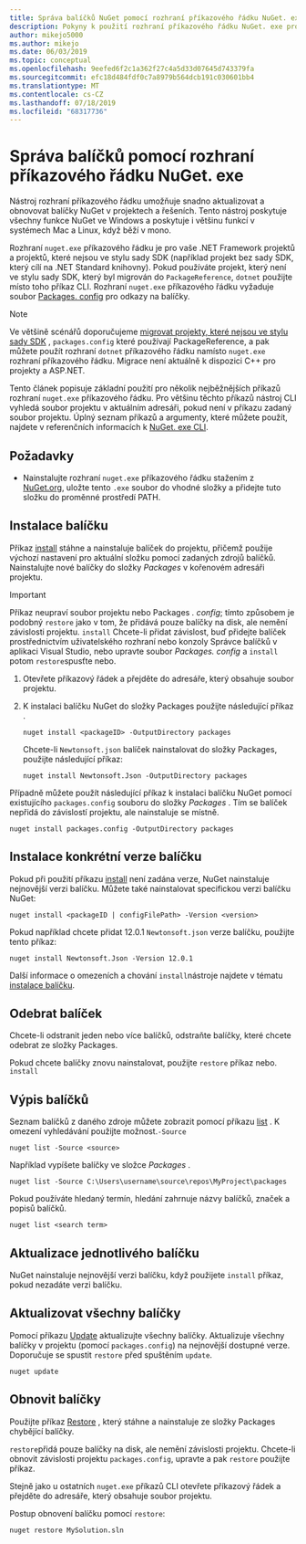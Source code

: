 ```yaml
---
title: Správa balíčků NuGet pomocí rozhraní příkazového řádku NuGet. exe
description: Pokyny k použití rozhraní příkazového řádku NuGet. exe pro práci s balíčky NuGet.
author: mikejo5000
ms.author: mikejo
ms.date: 06/03/2019
ms.topic: conceptual
ms.openlocfilehash: 9eefed6f2c1a362f27c4a5d33d07645d743379fa
ms.sourcegitcommit: efc18d484fdf0c7a8979b564dcb191c030601bb4
ms.translationtype: MT
ms.contentlocale: cs-CZ
ms.lasthandoff: 07/18/2019
ms.locfileid: "68317736"
---
```

# <a name="manage-packages-using-the-nugetexe-cli"></a>Správa balíčků pomocí rozhraní příkazového řádku NuGet. exe

Nástroj rozhraní příkazového řádku umožňuje snadno aktualizovat a obnovovat balíčky NuGet v projektech a řešeních. Tento nástroj poskytuje všechny funkce NuGet ve Windows a poskytuje i většinu funkcí v systémech Mac a Linux, když běží v mono.

Rozhraní `nuget.exe` příkazového řádku je pro vaše .NET Framework projektů a projektů, které nejsou ve stylu sady SDK (například projekt bez sady SDK, který cílí na .NET Standard knihovny). Pokud používáte projekt, který není ve stylu sady SDK, který byl migrován do `PackageReference`, `dotnet` použijte místo toho příkaz CLI. Rozhraní `nuget.exe` příkazového řádku vyžaduje soubor [Packages. config](../reference/packages-config.md) pro odkazy na balíčky.

> [!NOTE]
> Ve většině scénářů doporučujeme [migrovat projekty, které nejsou ve stylu sady SDK](../reference/migrate-packages-config-to-package-reference.md) , `packages.config` které používají PackageReference, a pak můžete použít rozhraní `dotnet` příkazového řádku namísto `nuget.exe` rozhraní příkazového řádku. Migrace není aktuálně k dispozici C++ pro projekty a ASP.NET.

Tento článek popisuje základní použití pro několik nejběžnějších příkazů rozhraní `nuget.exe` příkazového řádku. Pro většinu těchto příkazů nástroj CLI vyhledá soubor projektu v aktuálním adresáři, pokud není v příkazu zadaný soubor projektu. Úplný seznam příkazů a argumenty, které můžete použít, najdete v referenčních informacích k [NuGet. exe CLI](../reference/nuget-exe-cli-reference.md).

## <a name="prerequisites"></a>Požadavky

- Nainstalujte rozhraní `nuget.exe` příkazového řádku stažením z [NuGet.org](https://dist.nuget.org/win-x86-commandline/latest/nuget.exe), uložte tento `.exe` soubor do vhodné složky a přidejte tuto složku do proměnné prostředí PATH.

## <a name="install-a-package"></a>Instalace balíčku

Příkaz [install](../reference/cli-reference/cli-ref-install.md) stáhne a nainstaluje balíček do projektu, přičemž použije výchozí nastavení pro aktuální složku pomocí zadaných zdrojů balíčků. Nainstalujte nové balíčky do složky *Packages* v kořenovém adresáři projektu.

> [!IMPORTANT]
> Příkaz neupraví soubor projektu nebo Packages *. config*; tímto způsobem je podobný `restore` jako v tom, že přidává pouze balíčky na disk, ale nemění závislosti projektu. `install` Chcete-li přidat závislost, buď přidejte balíček prostřednictvím uživatelského rozhraní nebo konzoly Správce balíčků v aplikaci Visual Studio, nebo upravte soubor *Packages. config* a `install` potom `restore`spusťte nebo.

1. Otevřete příkazový řádek a přejděte do adresáře, který obsahuje soubor projektu.

2. K instalaci balíčku NuGet do složky Packages použijte následující příkaz  .

    ```cli
    nuget install <packageID> -OutputDirectory packages
    ```

    Chcete-li `Newtonsoft.json` balíček nainstalovat do  složky Packages, použijte následující příkaz:

    ```cli
    nuget install Newtonsoft.Json -OutputDirectory packages
    ```

Případně můžete použít následující příkaz k instalaci balíčku NuGet pomocí existujícího `packages.config` souboru do složky *Packages* . Tím se balíček nepřidá do závislostí projektu, ale nainstaluje se místně.

```cli
nuget install packages.config -OutputDirectory packages
```

## <a name="install-a-specific-version-of-a-package"></a>Instalace konkrétní verze balíčku

Pokud při použití příkazu [install](../reference/cli-reference/cli-ref-install.md) není zadána verze, NuGet nainstaluje nejnovější verzi balíčku. Můžete také nainstalovat specifickou verzi balíčku NuGet:

```cli
nuget install <packageID | configFilePath> -Version <version>
```

Pokud například chcete přidat 12.0.1 `Newtonsoft.json` verze balíčku, použijte tento příkaz:

```cli
nuget install Newtonsoft.Json -Version 12.0.1
```

Další informace o omezeních a chování `install`nástroje najdete v tématu [instalace balíčku](#install-a-package).

## <a name="remove-a-package"></a>Odebrat balíček

Chcete-li odstranit jeden nebo více balíčků, odstraňte balíčky, které chcete odebrat ze  složky Packages.

Pokud chcete balíčky znovu nainstalovat, použijte `restore` příkaz nebo. `install`

## <a name="list-packages"></a>Výpis balíčků

Seznam balíčků z daného zdroje můžete zobrazit pomocí příkazu [list](../reference/cli-reference/cli-ref-list.md) . K omezení vyhledávání použijte možnost.`-Source`

```cli
nuget list -Source <source>
```

Například vypíšete balíčky ve složce *Packages* .

```cli
nuget list -Source C:\Users\username\source\repos\MyProject\packages
```

Pokud používáte hledaný termín, hledání zahrnuje názvy balíčků, značek a popisů balíčků.

```cli
nuget list <search term>
```

## <a name="update-an-individual-package"></a>Aktualizace jednotlivého balíčku

NuGet nainstaluje nejnovější verzi balíčku, když použijete `install` příkaz, pokud nezadáte verzi balíčku.

## <a name="update-all-packages"></a>Aktualizovat všechny balíčky

Pomocí příkazu [Update](../reference/cli-reference/cli-ref-update.md) aktualizujte všechny balíčky. Aktualizuje všechny balíčky v projektu (pomocí `packages.config`) na nejnovější dostupné verze. Doporučuje se spustit `restore` před spuštěním `update`.

```cli
nuget update
```

## <a name="restore-packages"></a>Obnovit balíčky

Použijte příkaz [Restore](../reference/cli-reference/cli-ref-restore.md) , který stáhne a nainstaluje ze složky Packages chybějící  balíčky.

`restore`přidá pouze balíčky na disk, ale nemění závislosti projektu. Chcete-li obnovit závislosti projektu `packages.config`, upravte a pak `restore` použijte příkaz.

Stejně jako u ostatních `nuget.exe` příkazů CLI otevřete příkazový řádek a přejděte do adresáře, který obsahuje soubor projektu.

Postup obnovení balíčku pomocí `restore`:

```cli
nuget restore MySolution.sln
```